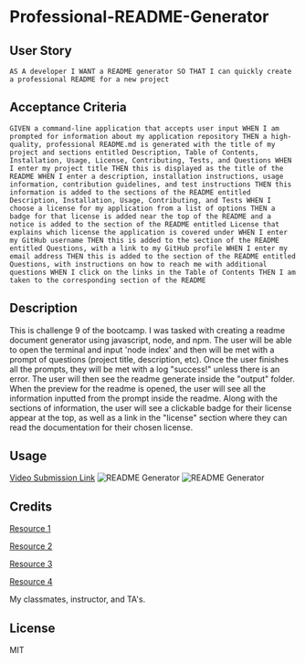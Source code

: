 # Professional-README-Generator

## User Story
``
AS A developer
I WANT a README generator
SO THAT I can quickly create a professional README for a new project
``

## Acceptance Criteria
``
GIVEN a command-line application that accepts user input
WHEN I am prompted for information about my application repository
THEN a high-quality, professional README.md is generated with the title of my project and sections entitled Description, Table of Contents, Installation, Usage, License, Contributing, Tests, and Questions
WHEN I enter my project title
THEN this is displayed as the title of the README
WHEN I enter a description, installation instructions, usage information, contribution guidelines, and test instructions
THEN this information is added to the sections of the README entitled Description, Installation, Usage, Contributing, and Tests
WHEN I choose a license for my application from a list of options
THEN a badge for that license is added near the top of the README and a notice is added to the section of the README entitled License that explains which license the application is covered under
WHEN I enter my GitHub username
THEN this is added to the section of the README entitled Questions, with a link to my GitHub profile
WHEN I enter my email address
THEN this is added to the section of the README entitled Questions, with instructions on how to reach me with additional questions
WHEN I click on the links in the Table of Contents
THEN I am taken to the corresponding section of the README
``

## Description
 
This is challenge 9 of the bootcamp. I was tasked with creating a readme document generator using javascript, node, and npm. The user will be able to open the terminal and input 'node index' and then will be met with a prompt of questions (project title, description, etc). Once the user finishes all the prompts, they will be met with a log "success!" unless there is an error. The user will then see the readme generate inside the "output" folder. When the preview for the readme is opened, the user will see all the information inputted from the prompt inside the readme. Along with the sections of information, the user will see a clickable badge for their license appear at the top, as well as a link in the "license" section where they can read the documentation for their chosen license. 

## Usage

 [Video Submission Link](https://drive.google.com/file/d/12EssZnlYwsKAF2wqJ1Zq3gSRo6eRBnQ6/view)
![README Generator](https://user-images.githubusercontent.com/118938942/233505073-06c6cc86-97af-4f5f-8685-58e2e61480e9.png)
![README Generator](https://user-images.githubusercontent.com/118938942/233505082-4d774dea-aae5-4f77-a096-b9b85b3837ac.png)



## Credits

[Resource 1](https://opensource.org/)

[Resource 2](https://shields.io/category/license)

[Resource 3](https://coding-boot-camp.github.io/full-stack/github/professional-readme-guide)

[Resource 4](https://stackoverflow.com/questions/67013842/trying-to-place-license-badge-within-readme-md-using-node-js-but-getting-error-a)

My classmates, instructor, and TA's.

## License

MIT

